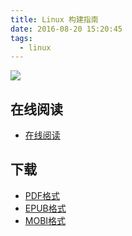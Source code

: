```yaml
---
title: Linux 构建指南
date: 2016-08-20 15:20:45
tags:
  - linux
---
```


![](https://ek8whxe.cloudimg.io/s/width/226/https://www.gitbook.com/cover/book/wizardforcel/lfs.jpg)

<!--more-->

## 在线阅读 ##

+ [在线阅读](https://www.gitbook.com/book/wizardforcel/lfs/details)

## 下载 ##

+ [PDF格式](https://www.gitbook.com/download/pdf/book/wizardforcel/lfs)
+ [EPUB格式](https://www.gitbook.com/download/epub/book/wizardforcel/lfs)
+ [MOBI格式](https://www.gitbook.com/download/mobi/book/wizardforcel/lfs)
